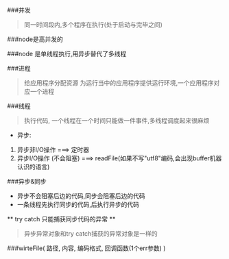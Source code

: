 
###并发
> 同一时间段内,多个程序在执行(处于启动与完毕之间)

###node是高并发的

###node 是单线程执行,用异步替代了多线程

###进程
> 给应用程序分配资源
> 为运行当中的应用程序提供运行环境,一个应用程序对应一个进程

###线程
> 执行代码, 一个线程在一个时间只能做一件事件,多线程调度起来很麻烦

* 异步:  
1. 异步非I/O操作 ===> 定时器
2. 异步I/O操作 (不会阻塞) ===> readFile(如果不写"utf8"编码,会出现buffer机器认识的语言)

###异步&同步
* 异步不会阻塞后边的代码,同步会阻塞后边的代码
* 一条线程先执行同步的代码,后执行异步的代码

** try catch 只能捕获同步代码的异常 **

> 异步异常对象和try catch捕获的异常对象是一样的

###wirteFile( 路径, 内容, 编码格式, 回调函数(1个err参数) )





